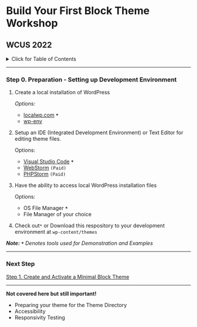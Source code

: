 # Build Your First Block Theme Workshop
## WCUS 2022
<details><summary>Click for Table of Contents</summary>

- [Step 0.][0] Setting up Development Environment 
- [Step 1.][1] Create and Activate a Minimal Block Theme __<--You Are Here__
- [Step 2.][2] Create and incorporate template parts
- [Step 3.][3] Create a theme.json file
- [Step 4.][4] Add Settings to theme.json
- [Step 5.][5] Refine Templates and Parts
- [Step 6.][6] Add styles to theme.json
- [Step 7.][7] Enqueue style.css for custom CSS
- [Step 8.][8] Register and use block styles and custom variables
- [Step 9.][9] Surface a block pattern via theme.json
- [Step 10.][10] Create a Template Layout Block Pattern
- [Step 11.][11] Create and Register singular.html
- [Step 12.][12] Create a custom 404 page
- [Step 13.][13] Create and register a custom template
- [Step 14.][14] Create a style variation
- [Step 15.][15] Final - Export your theme!
</details>

---
### Step 0. Preparation - Setting up Development Environment

  1. Create a local installation of WordPress

        _Options:_

      - [localwp.com](https://localwp.com) __`*`__
      - [wp-env](https://developer.wordpress.org/block-editor/reference-guides/packages/packages-env/)

  2. Setup an IDE (Integrated Development Environment) or Text Editor for editing theme files.

        Options: 

      - [Visual Studio Code](https://code.visualstudio.com/) __`*`__
      - [WebStorm](https://www.jetbrains.com/webstorm/) `(Paid)`
      - [PHPStorm](https://www.jetbrains.com/phpstorm/) `(Paid)`


  3. Have the ability to access local WordPress installation files

        Options:

      - OS File Manager __`*`__
      - File Manager of your choice

  4. Check out`*` or Download this respository to your development environment at `wp-content/themes`

  ___Note:__ __`*`__ Denotes tools used for Demonstration and Examples_

---

### Next Step
[Step 1. Create and Activate a Minimal Block Theme][1]

---

__Not covered here but still important!__
- Preparing your theme for the Theme Directory
- Accessibility
- Responsivity Testing

[0]: ../../tree/step-0
[1]: ../step-1
[2]: ../step-2
[3]: ../step-3
[4]: ../step-4
[5]: ../step-5
[6]: ../step-6
[7]: ../step-7
[8]: ../step-8
[9]: ../step-9
[10]: ../step-10
[11]: ../step-11
[12]: ../step-12
[13]: ../step-13
[14]: ../step-14
[15]: ../final
